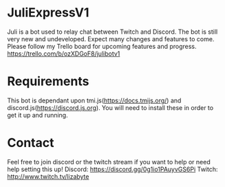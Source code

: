 # JuliExpressV1

Juli is a bot used to relay chat between Twitch and Discord. The bot is still very new and undeveloped. Expect many changes and features to come. Please follow my Trello board for upcoming features and progress.
https://trello.com/b/ozXDGoF8/julibotv1

# Requirements
This bot is dependant upon tmi.js(https://docs.tmijs.org/) and discord.js(https://discord.js.org). You will need to install these in order to get it up and running.

# Contact
Feel free to join discord or the twitch stream if you want to help or need help setting this up!
Discord: https://discord.gg/0g1io1PAuyvGS6Pi
Twitch: http://www.twitch.tv/lizabyte
